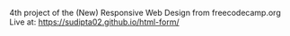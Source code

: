 4th project of the (New) Responsive Web Design from freecodecamp.org 
Live at: https://sudipta02.github.io/html-form/
